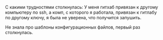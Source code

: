 С какими трудностями столкнулась:
У меня гитхаб привязан к другому компьютеру по ssh, а комп, с которого я работала, привязан к гитлабу по другому ключу, я была не уверена, что получится запушить. 

Не знала про шаблоны конфигурационных файлов, первый раз столкнулась. 

